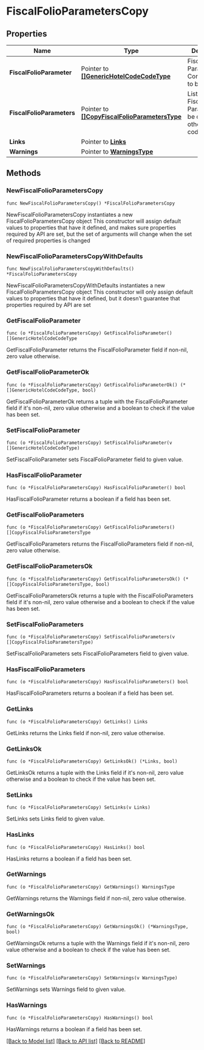 # FiscalFolioParametersCopy

## Properties

Name | Type | Description | Notes
------------ | ------------- | ------------- | -------------
**FiscalFolioParameter** | Pointer to [**[]GenericHotelCodeCodeType**](GenericHotelCodeCodeType.md) | Fiscal Folio Parameter Configurations to be copied. | [optional] 
**FiscalFolioParameters** | Pointer to [**[]CopyFiscalFolioParametersType**](CopyFiscalFolioParametersType.md) | List of the Fiscal Folio Parameters to be copied to other hotel code(s). | [optional] 
**Links** | Pointer to [**Links**](Links.md) |  | [optional] 
**Warnings** | Pointer to [**WarningsType**](WarningsType.md) |  | [optional] 

## Methods

### NewFiscalFolioParametersCopy

`func NewFiscalFolioParametersCopy() *FiscalFolioParametersCopy`

NewFiscalFolioParametersCopy instantiates a new FiscalFolioParametersCopy object
This constructor will assign default values to properties that have it defined,
and makes sure properties required by API are set, but the set of arguments
will change when the set of required properties is changed

### NewFiscalFolioParametersCopyWithDefaults

`func NewFiscalFolioParametersCopyWithDefaults() *FiscalFolioParametersCopy`

NewFiscalFolioParametersCopyWithDefaults instantiates a new FiscalFolioParametersCopy object
This constructor will only assign default values to properties that have it defined,
but it doesn't guarantee that properties required by API are set

### GetFiscalFolioParameter

`func (o *FiscalFolioParametersCopy) GetFiscalFolioParameter() []GenericHotelCodeCodeType`

GetFiscalFolioParameter returns the FiscalFolioParameter field if non-nil, zero value otherwise.

### GetFiscalFolioParameterOk

`func (o *FiscalFolioParametersCopy) GetFiscalFolioParameterOk() (*[]GenericHotelCodeCodeType, bool)`

GetFiscalFolioParameterOk returns a tuple with the FiscalFolioParameter field if it's non-nil, zero value otherwise
and a boolean to check if the value has been set.

### SetFiscalFolioParameter

`func (o *FiscalFolioParametersCopy) SetFiscalFolioParameter(v []GenericHotelCodeCodeType)`

SetFiscalFolioParameter sets FiscalFolioParameter field to given value.

### HasFiscalFolioParameter

`func (o *FiscalFolioParametersCopy) HasFiscalFolioParameter() bool`

HasFiscalFolioParameter returns a boolean if a field has been set.

### GetFiscalFolioParameters

`func (o *FiscalFolioParametersCopy) GetFiscalFolioParameters() []CopyFiscalFolioParametersType`

GetFiscalFolioParameters returns the FiscalFolioParameters field if non-nil, zero value otherwise.

### GetFiscalFolioParametersOk

`func (o *FiscalFolioParametersCopy) GetFiscalFolioParametersOk() (*[]CopyFiscalFolioParametersType, bool)`

GetFiscalFolioParametersOk returns a tuple with the FiscalFolioParameters field if it's non-nil, zero value otherwise
and a boolean to check if the value has been set.

### SetFiscalFolioParameters

`func (o *FiscalFolioParametersCopy) SetFiscalFolioParameters(v []CopyFiscalFolioParametersType)`

SetFiscalFolioParameters sets FiscalFolioParameters field to given value.

### HasFiscalFolioParameters

`func (o *FiscalFolioParametersCopy) HasFiscalFolioParameters() bool`

HasFiscalFolioParameters returns a boolean if a field has been set.

### GetLinks

`func (o *FiscalFolioParametersCopy) GetLinks() Links`

GetLinks returns the Links field if non-nil, zero value otherwise.

### GetLinksOk

`func (o *FiscalFolioParametersCopy) GetLinksOk() (*Links, bool)`

GetLinksOk returns a tuple with the Links field if it's non-nil, zero value otherwise
and a boolean to check if the value has been set.

### SetLinks

`func (o *FiscalFolioParametersCopy) SetLinks(v Links)`

SetLinks sets Links field to given value.

### HasLinks

`func (o *FiscalFolioParametersCopy) HasLinks() bool`

HasLinks returns a boolean if a field has been set.

### GetWarnings

`func (o *FiscalFolioParametersCopy) GetWarnings() WarningsType`

GetWarnings returns the Warnings field if non-nil, zero value otherwise.

### GetWarningsOk

`func (o *FiscalFolioParametersCopy) GetWarningsOk() (*WarningsType, bool)`

GetWarningsOk returns a tuple with the Warnings field if it's non-nil, zero value otherwise
and a boolean to check if the value has been set.

### SetWarnings

`func (o *FiscalFolioParametersCopy) SetWarnings(v WarningsType)`

SetWarnings sets Warnings field to given value.

### HasWarnings

`func (o *FiscalFolioParametersCopy) HasWarnings() bool`

HasWarnings returns a boolean if a field has been set.


[[Back to Model list]](../README.md#documentation-for-models) [[Back to API list]](../README.md#documentation-for-api-endpoints) [[Back to README]](../README.md)


